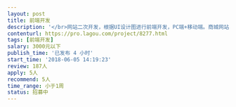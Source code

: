 ```yaml
---                
layout: post       
title: 前端开发           
description: '</br>网站二次开发，根据UI设计图进行前端开发，PC端+移动端。商城网站原型图和UI视觉图已经具备，直接进行前端开发，以及部分后端开发。后端开发语言.net。希望是深圳本地个人接单。</br>'     
contenturl: https://pro.lagou.com/project/8277.html      
tags: [前端开发]            
salary: 3000元以下          
publish_time: '已发布 4 小时'         
start_time: '2018-06-05 14:19:23'           
review: 187人                   
apply: 5人                   
recommend: 5人                   
time_range: 小于1周              
status: 招募中                  
---                 
```


